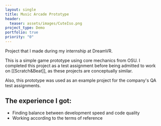 ```yaml
---
layout: single
title: Music Arcade Prototype
header:
  teaser: assets/images/CuteIso.png
project_type: Demo
portfolio: true
priority: "0"
---
```

Project that I made during my internship at DreamVR. 

This is a simple game prototype using core mechanics from OSU.  I completed this project as a test assignment before being admitted to work on [[Scratch&Beat]], as these projects are conceptually similar. 

Also, this prototype was used as an example project for the company's QA test assignments.

## The experience I got:
- Finding balance between development speed and code quality
- Working according to the terms of reference
